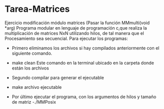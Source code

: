 # Tarea-Matrices
Ejercicio modificación módulo matrices
(Pasar la función MMmulti(void *arg)
Programa modular en lenguaje de programación c,que realiza la multiplicación de matrices NxN utilizando hilos, de tal manera que el 
Procesamiento sea secuencial.
Para ejecutar los programas:
* Primero eliminamos los archivos si hay compilados anteriormente con el siguiente comando.
- make clean
Este comando en la terminal ubicado en la carpeta donde están los archivos
* Segundo compilar para generar el ejecutable 
- make archivo ejecutable
* Por último ejecutar el programa, con los argumentos de hilos y tamaño de matriz
-./MMPosix <matrix size> <number of threads>


